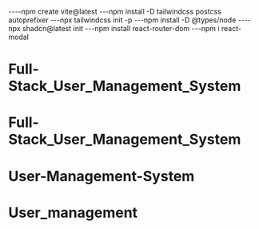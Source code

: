 ----npm create vite@latest
---npm install -D tailwindcss postcss autoprefixer
---npx tailwindcss init -p
---npm install -D @types/node
----npx shadcn@latest init
---npm install react-router-dom
---npm i react-modal
# Full-Stack_User_Management_System
# Full-Stack_User_Management_System
# User-Management-System
# User_management

